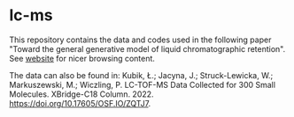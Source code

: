 # lc-ms

This repository contains the data and codes used in the following paper "Toward the general generative model of liquid chromatographic retention". See [website](https://akamedulska.github.io/lc-ms/script.html) for nicer browsing content.

The data can also be found in: Kubik, Ł.; Jacyna, J.; Struck-Lewicka, W.; Markuszewski, M.; Wiczling, P. LC-TOF-MS Data Collected for 300 Small Molecules. XBridge-C18 Column. 2022. https://doi.org/10.17605/OSF.IO/ZQTJ7.
